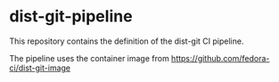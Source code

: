 # dist-git-pipeline

This repository contains the definition of the dist-git CI pipeline.

The pipeline uses the container image from https://github.com/fedora-ci/dist-git-image
